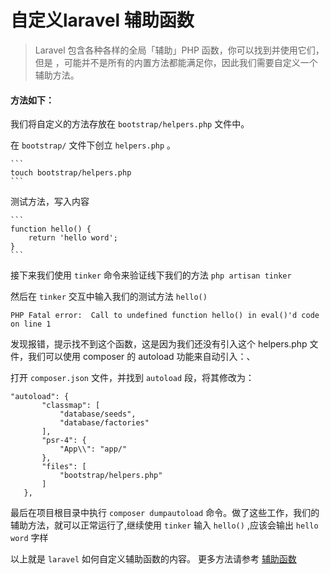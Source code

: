 # 自定义laravel 辅助函数
> Laravel 包含各种各样的全局「辅助」PHP 函数，你可以找到并使用它们，但是 ，可能并不是所有的内置方法都能满足你，因此我们需要自定义一个辅助方法。

#### 方法如下：

我们将自定义的方法存放在 `bootstrap/helpers.php` 文件中。

在 `bootstrap/` 文件下创立 `helpers.php` 。

    ```
    touch bootstrap/helpers.php
    ```
测试方法，写入内容
 
    ```
    function hello() {
        return 'hello word';
    }
    ```
 接下来我们使用 `tinker` 命令来验证线下我们的方法
    ```
    php artisan tinker
    ```
    
    
 然后在 `tinker` 交互中输入我们的测试方法 `hello()`
 
 ```
 PHP Fatal error:  Call to undefined function hello() in eval()'d code on line 1
 ```
 发现报错，提示找不到这个函数，这是因为我们还没有引入这个 helpers.php 文件，我们可以使用 composer 的 autoload 功能来自动引入：、
 
 打开 `composer.json` 文件，并找到 `autoload` 段，将其修改为：
 ```
 "autoload": {
        "classmap": [
            "database/seeds",
            "database/factories"
        ],
        "psr-4": {
            "App\\": "app/"
        },
        "files": [
            "bootstrap/helpers.php"
        ]
    },
 ```
 
 最后在项目根目录中执行 `composer dumpautoload` 命令。做了这些工作，我们的辅助方法，就可以正常运行了,继续使用 `tinker` 输入 `hello()` ,应该会输出 `hello word` 字样

以上就是 `laravel` 如何自定义辅助函数的内容。 更多方法请参考 [辅助函数](https://laravel-china.org/docs/laravel/5.6/helpers/1391)
 


